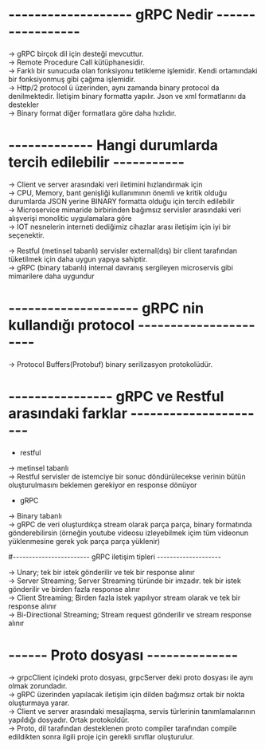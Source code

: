  
# ------------------- gRPC Nedir -----------------

-> gRPC birçok dil için desteği mevcuttur.<br>
-> Remote Procedure Call kütüphanesidir.<br>
-> Farklı bir sunucuda olan fonksiyonu tetikleme işlemidir. Kendi ortamındaki bir fonksiyonmuş gibi çağıma işlemidir.<br>
-> Http/2 protocol ü üzerinden, aynı zamanda binary protocol da denilmektedir. İletişim binary formatta yapılır. Json ve xml formatlarını da destekler<br>
-> Binary format diğer formatlara göre daha hızlıdır.<br>

# ------------- Hangi durumlarda tercih edilebilir -----------

-> Client ve server arasındaki veri iletimini hızlandırmak için<br>
-> CPU, Memory, bant genişliği kullanımının önemli ve kritik olduğu durumlarda JSON yerine BINARY formatta olduğu için tercih edilebilir<br>
-> Microservice mimaride birbirinden bağımsız servisler arasındaki veri alışverişi monolitic uygulamalara göre<br>
-> IOT nesnelerin interneti dediğimiz cihazlar arası iletişim için iyi bir seçenektir.<br>


-> Restful (metinsel tabanlı) servisler external(dış) bir client tarafından tüketilmek için daha uygun yapıya sahiptir.<br>
-> gRPC (binary tabanlı) internal davranış sergileyen microservis gibi mimarilere daha uygundur<br>


# -------------------- gRPC nin kullandığı protocol ----------------------

-> Protocol Buffers(Protobuf) binary serilizasyon protokolüdür.


# ----------------   gRPC ve Restful arasındaki farklar ----------------------

* restful<br>

-> metinsel tabanlı<br>
-> Restful servisler de istemciye bir sonuc döndürülecekse  verinin bütün oluşturulmasını beklemen gerekiyor en response dönüyor<br>

* gRPC<br>

-> Binary tabanlı<br>
-> gRPC de veri oluşturdıkça stream olarak parça parça, binary formatında gönderebilirsin (örneğin youtube videosu izleyebilmek içim tüm videonun yüklenmesine gerek yok parça parça yüklenir)<br>


#------------------------ gRPC iletişim tipleri --------------------

-> Unary; tek bir istek gönderilir ve tek bir response   alınır<br>
-> Server Streaming;  Server Streaming türünde bir imzadır. tek bir istek gönderilir ve birden fazla response alınır<br>
-> Client Streaming; Birden fazla istek yapılıyor stream olarak ve tek bir response alınır<br>
-> Bi-Directional Streaming; Stream request gönderilir ve stream response alınır<br>


# ------  Proto dosyası --------------

-> grpcClient içindeki proto dosyası, grpcServer deki proto dosyası ile aynı olmak zorundadır.<br>
-> gRPC üzerinden yapılacak iletişim için dilden bağımsız ortak bir nokta oluşturmaya yarar.<br>
-> Client ve server arasındaki mesajlaşma, servis türlerinin tanımlamalarının yapıldığı dosyadır. Ortak protokoldür.<br>
-> Proto, dil tarafından desteklenen proto compiler tarafından compile edildikten sonra ilgili proje için gerekli sınıflar oluşturulur.<br>
 





